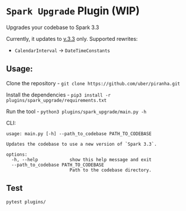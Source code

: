 # `Spark Upgrade` Plugin (WIP)

Upgrades your codebase to Spark 3.3


Currently, it updates to [v.3.3](https://spark.apache.org/releases/spark-release-3-3-0.html) only.
Supported rewrites: 
* `CalendarInterval` -> `DateTimeConstants`



## Usage: 

Clone the repository - `git clone https://github.com/uber/piranha.git`

Install the dependencies - `pip3 install -r plugins/spark_upgrade/requirements.txt`

Run the tool - `python3 plugins/spark_upgrade/main.py -h`

CLI: 
```
usage: main.py [-h] --path_to_codebase PATH_TO_CODEBASE

Updates the codebase to use a new version of `Spark 3.3`.

options:
  -h, --help            show this help message and exit
  --path_to_codebase PATH_TO_CODEBASE
                        Path to the codebase directory.
```

## Test
```
pytest plugins/
```

